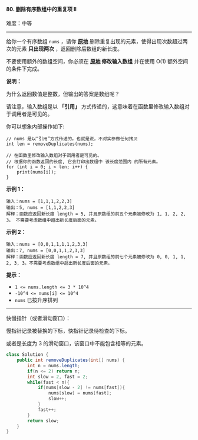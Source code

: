 #### 80. 删除有序数组中的重复项 II

难度：中等

---

给你一个有序数组 `nums` ，请你  **[原地](http://baike.baidu.com/item/%E5%8E%9F%E5%9C%B0%E7%AE%97%E6%B3%95)**  删除重复出现的元素，使得出现次数超过两次的元素 **只出现两次**  ，返回删除后数组的新长度。

不要使用额外的数组空间，你必须在  **[原地](https://baike.baidu.com/item/%E5%8E%9F%E5%9C%B0%E7%AE%97%E6%B3%95) 修改输入数组**  并在使用 O(1) 额外空间的条件下完成。

 **说明：** 

为什么返回数值是整数，但输出的答案是数组呢？

请注意，输入数组是以 **「引用」** 方式传递的，这意味着在函数里修改输入数组对于调用者是可见的。

你可以想象内部操作如下:

```
// nums 是以“引用”方式传递的。也就是说，不对实参做任何拷贝
int len = removeDuplicates(nums);

// 在函数里修改输入数组对于调用者是可见的。
// 根据你的函数返回的长度, 它会打印出数组中 该长度范围内 的所有元素。
for (int i = 0; i < len; i++) {
    print(nums[i]);
}
```

 **示例 1：** 

```
输入：nums = [1,1,1,2,2,3]
输出：5, nums = [1,1,2,2,3]
解释：函数应返回新长度 length = 5, 并且原数组的前五个元素被修改为 1, 1, 2, 2, 3。 不需要考虑数组中超出新长度后面的元素。
```

 **示例 2：** 

```
输入：nums = [0,0,1,1,1,1,2,3,3]
输出：7, nums = [0,0,1,1,2,3,3]
解释：函数应返回新长度 length = 7, 并且原数组的前七个元素被修改为 0, 0, 1, 1, 2, 3, 3。不需要考虑数组中超出新长度后面的元素。
```

 **提示：** 

*   `1 <= nums.length <= 3 * 10^4`
*   `-10^4 <= nums[i] <= 10^4`
*   `nums` 已按升序排列

---

快慢指针（或者滑动窗口）：

慢指针记录被替换的下标，快指针记录待检查的下标。

或者是长度为 3  的滑动窗口，该窗口中不能包含相等的元素。

```Java
class Solution {
    public int removeDuplicates(int[] nums) {
        int n = nums.length;
        if(n <= 2) return n;
        int slow = 2, fast = 2;
        while(fast < n){
            if(nums[slow - 2] != nums[fast]){
                nums[slow] = nums[fast];
                slow++;
            }
            fast++;
        }
        return slow;
    }
}
```